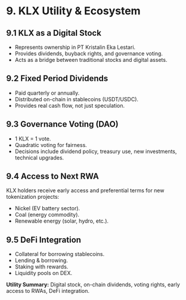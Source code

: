 # 9. KLX Utility & Ecosystem

## 9.1 KLX as a Digital Stock
- Represents ownership in PT Kristalin Eka Lestari.  
- Provides dividends, buyback rights, and governance voting.  
- Acts as a bridge between traditional stocks and digital assets.

## 9.2 Fixed Period Dividends
- Paid quarterly or annually.  
- Distributed on-chain in stablecoins (USDT/USDC).  
- Provides real cash flow, not just speculation.

## 9.3 Governance Voting (DAO)
- 1 KLX = 1 vote.  
- Quadratic voting for fairness.  
- Decisions include dividend policy, treasury use, new investments, technical upgrades.

## 9.4 Access to Next RWA
KLX holders receive early access and preferential terms for new tokenization projects:  
- Nickel (EV battery sector).  
- Coal (energy commodity).  
- Renewable energy (solar, hydro, etc.).

## 9.5 DeFi Integration
- Collateral for borrowing stablecoins.  
- Lending & borrowing.  
- Staking with rewards.  
- Liquidity pools on DEX.  

**Utility Summary:** Digital stock, on-chain dividends, voting rights, early access to RWAs, DeFi integration.

